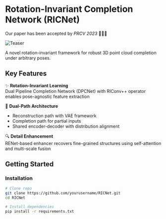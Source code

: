 # Rotation-Invariant Completion Network (RICNet)
Our paper has been accepted by *PRCV 2023* 🚀🚀🚀

![Teaser](https://via.placeholder.com/800x300.png?text=RICNet+Architecture+Teaser)

A novel rotation-invariant framework for robust 3D point cloud completion under arbitrary poses.

## Key Features
✨ ​**Rotation-Invariant Learning**  
Dual Pipeline Completion Network (DPCNet) with RIConv++ operator enables pose-agnostic feature extraction

🧠 ​**Dual-Path Architecture**  
- Reconstruction path with VAE framework
- Completion path for partial inputs
- Shared encoder-decoder with distribution alignment

🔍 ​**Detail Enhancement**  
RENet-based enhancer recovers fine-grained structures using self-attention and multi-scale fusion

## Getting Started
### Installation
```bash
# Clone repo
git clone https://github.com/yourusername/RICNet.git
cd RICNet

# Install dependencies
pip install -r requirements.txt
